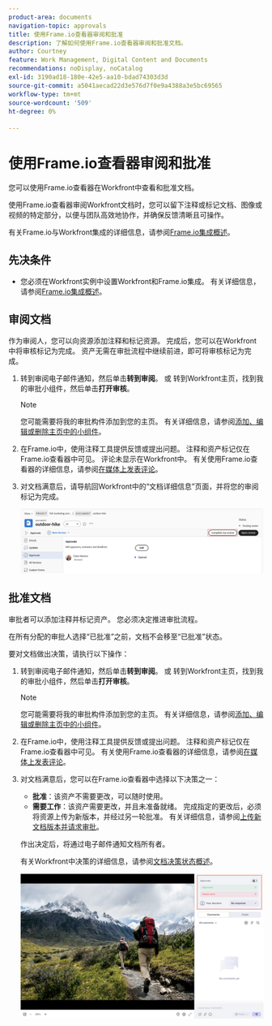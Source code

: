 ```yaml
---
product-area: documents
navigation-topic: approvals
title: 使用Frame.io查看器审阅和批准
description: 了解如何使用Frame.io查看器审阅和批准文档。
author: Courtney
feature: Work Management, Digital Content and Documents
recommendations: noDisplay, noCatalog
exl-id: 3190ad18-180e-42e5-aa10-bdad74303d3d
source-git-commit: a5041aecad22d3e576d7f0e9a4388a3e5bc69565
workflow-type: tm+mt
source-wordcount: '509'
ht-degree: 0%

---
```


# 使用Frame.io查看器审阅和批准

您可以使用Frame.io查看器在Workfront中查看和批准文档。

使用Frame.io查看器审阅Workfront文档时，您可以留下注释或标记文档、图像或视频的特定部分，以便与团队高效地协作，并确保反馈清晰且可操作。

有关Frame.io与Workfront集成的详细信息，请参阅[Frame.io集成概述](/help/quicksilver/review-and-approve-work/native-integrations/frame-io/frame-int-overview.md)。


<!--## Access requirements

+++ Expand to view access requirements for the functionality in this article.

<table style="table-layout:auto"> 
 <col> 
 </col> 
 <col> 
 </col> 
 <tbody> 
  <tr> 
   <td role="rowheader">Adobe Workfront package</td> 
   <td> <p> Any</p> </td> 
  </tr> 
  <tr> 
   <td role="rowheader">Adobe Workfront licenses</td> 
   <td> <p>Request or higher</p>
   <p>Contributor or higher</p> </td> 
  </tr> 
  <tr data-mc-conditions=""> 
   <td role="rowheader">Access level configurations</td> 
   <td> <p>Edit access to Documents</p> </td> 
  </tr> 
  <tr data-mc-conditions=""> 
   <td role="rowheader">Object permissions</td> 
   <td> <p>Edit access to the object associated with the document</p> </td> 
  </tr> 
 </tbody> 
</table>

For information, see [Access requirements in Workfront documentation](/help/quicksilver/administration-and-setup/add-users/access-levels-and-object-permissions/access-level-requirements-in-documentation.md).

+++ -->

## 先决条件

* 您必须在Workfront实例中设置Workfront和Frame.io集成。 有关详细信息，请参阅[Frame.io集成概述](/help/quicksilver/review-and-approve-work/native-integrations/frame-io/frame-int-overview.md#integration-requirements)。

## 审阅文档

作为审阅人，您可以向资源添加注释和标记资源。 完成后，您可以在Workfront中将审核标记为完成。 资产无需在审批流程中继续前进，即可将审核标记为完成。

1. 转到审阅电子邮件通知，然后单击&#x200B;**转到审阅**。
或
转到Workfront主页，找到我的审批小组件，然后单击**打开审核**。

   >[!NOTE]
   > 
   >您可能需要将我的审批构件添加到您的主页。 有关详细信息，请参阅[添加、编辑或删除主页中的小组件](/help/quicksilver/workfront-basics/using-home/using-the-home-area/add-edit-remove-widgets-in-new-home.md)。

1. 在Frame.io中，使用注释工具提供反馈或提出问题。
注释和资产标记仅在Frame.io查看器中可见。 评论未显示在Workfront中。 有关使用Frame.io查看器的详细信息，请参阅[在媒体上发表评论](https://help.frame.io/en/articles/9105251-commenting-on-your-media)。
1. 对文档满意后，请导航回Workfront中的“文档详细信息”页面，并将您的审阅标记为完成。

   ![标记审阅完成](assets/mark-review-complete.png)

## 批准文档

审批者可以添加注释并标记资产。 您必须决定推进审批流程。

在所有分配的审批人选择“已批准”之前，文档不会移至“已批准”状态。

要对文档做出决策，请执行以下操作：

1. 转到审阅电子邮件通知，然后单击&#x200B;**转到审阅**。
或
转到Workfront主页，找到我的审批小组件，然后单击**打开审核**。

   >[!NOTE]
   > 
   >您可能需要将我的审批构件添加到您的主页。 有关详细信息，请参阅[添加、编辑或删除主页中的小组件](/help/quicksilver/workfront-basics/using-home/using-the-home-area/add-edit-remove-widgets-in-new-home.md)。


1. 在Frame.io中，使用注释工具提供反馈或提出问题。 注释和资产标记仅在Frame.io查看器中可见。 有关使用Frame.io查看器的详细信息，请参阅[在媒体上发表评论](https://help.frame.io/en/articles/9105251-commenting-on-your-media)。
1. 对文档满意后，您可以在Frame.io查看器中选择以下决策之一：

   * **批准**：该资产不需要更改，可以随时使用。
   * **需要工作**：该资产需要更改，并且未准备就绪。 完成指定的更改后，必须将资源上传为新版本，并经过另一轮批准。 有关详细信息，请参阅[上传新文档版本并请求审批](/help/quicksilver/review-and-approve-work/document-reviews-and-approvals/manage-document-approvals/upload-new-doc-version.md)。<!--do they need to tell someone it was uploaded via comment tagging?-->

   作出决定后，将通过电子邮件通知文档所有者。

   有关Workfront中决策的详细信息，请参阅[文档决策状态概述](/help/quicksilver/review-and-approve-work/document-reviews-and-approvals/manage-document-approvals/document-approval-status.md)。

   ![帧查看器和决策](assets/make-decision-frame.png)



<!--is document owner the correct term?-->
